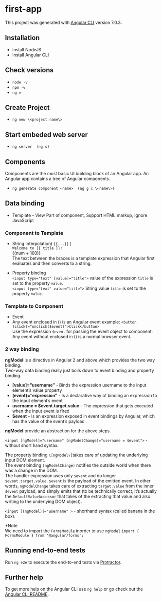 # first-app

This project was generated with [Angular CLI](https://github.com/angular/angular-cli) version 7.0.3.

## Installation
* Install NodeJS
* Install Angular CLI

## Check versions

* `node -v`
* `npm -v`
* `ng v`

## Create Project

* `ng new \<project name\>`

## Start embeded web server

* `ng server  (ng s)`

## Components
Components are the most basic UI building block of an Angular app. An Angular app contains a tree of Angular components.

* `ng generate component <name>  (ng g c \<name\>)`

## Data binding
* Template - View Part of component, Support  HTML markup, ignore JavaScript

### Component to Template
* String Interpolation( `{{...}}` )  
`Welcome to {{ title }}!`  
  {{num + 100}}  
 The text between the braces is a template expression that Angular first evaluates and then converts to a string.
 

* Property binding  
`<input type="text" [value]="title">` value of the expression `title` is set to the property `value`.  
`<input type="text" value="title">` String value `title` is set to the property `value`.  

### Template to Component
* Event  
* Any event enclosed in () is an Angular event 
example: `<button  (click)="onclick($event)">Click</button>`  
Use the expression `$event` for passing the event object to component.  
Any event without enclosed in () is a normal browser event.  
### 2 way binding
**ngModel** is a directive in Angular 2 and above which provides the two way binding.  
Two-way data binding really just boils down to event binding and property binding.

* **\[value\]=”username”** - Binds the expression username to the input element’s value property  
* **(event)=”expression”** - Is a declarative way of binding an expression to the input element’s event  
* **username = $event.target.value** - The expression that gets executed when the input event is fired  
* **$event** - Is an expression exposed in event bindings by Angular, which has the value of the event’s payload  

**ngModel** provide an abstraction for the above steps.   

`<input [ngModel]="username" (ngModelChange)="username = $event">` - without short hand syntax.  

The property binding `\[ngModel\]`takes care of updating the underlying input DOM element.  
The event binding `(ngModelChange)` notifies the outside world when there was a change in the DOM.  
The handler expression uses only `$event` and no longer `$event.target.value`. `$event` is the payload of the emitted event. In other words, `ngModelChange` takes care of extracting `target.value` from the inner `$event` payload, and simply emits that (to be technically correct, it’s actually the `DefaultValueAccessor` that takes of the extracting that value and also writing to the underlying DOM object).  

`<input [(ngModel)]="username" >` - shorthand syntax (called banana in the box).  

*Note  
We need to import the `FormsModule` inorder to use `ngModel` 
`import { FormsModule } from '@angular/forms';`












## Running end-to-end tests

Run `ng e2e` to execute the end-to-end tests via [Protractor](http://www.protractortest.org/).

## Further help

To get more help on the Angular CLI use `ng help` or go check out the [Angular CLI README](https://github.com/angular/angular-cli/blob/master/README.md).
